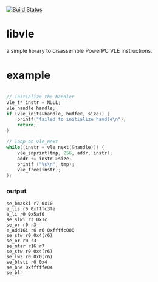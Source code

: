 [![Build Status](https://travis-ci.org/wargio/libvle.svg?branch=master)](https://travis-ci.org/wargio/libvle)

libvle
======

a simple library to disassemble PowerPC VLE instructions.

# example

```c

// initialize the handler
vle_t* instr = NULL;
vle_handle handle;
if (vle_init(&handle, buffer, size)) {
	printf("failed to initialize handle\n");
	return;
}

// loop on vle_next
while((instr = vle_next(&handle))) {
	vle_snprint(tmp, 256, addr, instr);
	addr += instr->size;
	printf ("%s\n", tmp);
	vle_free(instr);
};
```

### output

```
se_bmaski r7 0x10
e_lis r6 0xfffc3fe
e_li r0 0x5af0
se_slwi r3 0x1c
se_or r0 r3
e_add16i r6 r6 0xffffc000
se_stw r0 0x4(r6)
se_or r0 r3
se_mtar r16 r7
se_stw r0 0x4(r6)
se_lwz r0 0x0(r6)
se_btsti r0 0x4
se_bne 0xfffffe04
se_blr  

```
